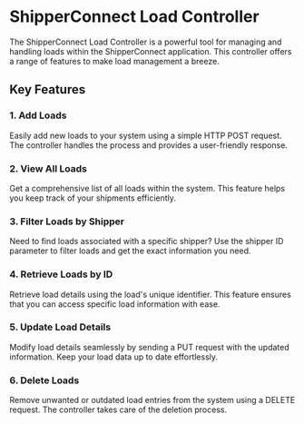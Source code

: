 # ShipperConnect Load Controller

The ShipperConnect Load Controller is a powerful tool for managing and handling loads within the ShipperConnect application. This controller offers a range of features to make load management a breeze.

## Key Features

### 1. Add Loads

Easily add new loads to your system using a simple HTTP POST request. The controller handles the process and provides a user-friendly response.

### 2. View All Loads

Get a comprehensive list of all loads within the system. This feature helps you keep track of your shipments efficiently.

### 3. Filter Loads by Shipper

Need to find loads associated with a specific shipper? Use the shipper ID parameter to filter loads and get the exact information you need.

### 4. Retrieve Loads by ID

Retrieve load details using the load's unique identifier. This feature ensures that you can access specific load information with ease.

### 5. Update Load Details

Modify load details seamlessly by sending a PUT request with the updated information. Keep your load data up to date effortlessly.

### 6. Delete Loads

Remove unwanted or outdated load entries from the system using a DELETE request. The controller takes care of the deletion process.
